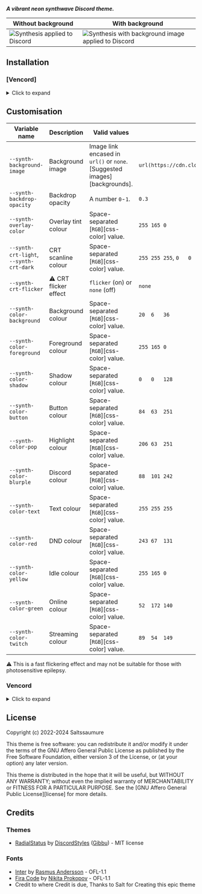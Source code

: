 [backgroundless]:   https://saltssaumure.github.io/synthesis-discord-theme/preview/synthesis1.png
[backgrounded]:     https://saltssaumure.github.io/synthesis-discord-theme/preview/synthesis2.png
***A vibrant neon synthwave Discord theme.***

| Without background                              | With background                                                     |
| ----------------------------------------------- | ------------------------------------------------------------------- |
| ![Synthesis applied to Discord][backgroundless] | ![Synthesis with background image applied to Discord][backgrounded] |

## Installation

### [Vencord]
<details><summary>Click to expand</summary>

#### Local
1. Download `Synthesis.theme.css`:

2. Place the file in the themes folder:
    - `Settings` > `Vencord` > `Themes` > `Local Themes` > `Open Themes Folder`
3. Click `Load missing Themes` and toggle on the theme card.
#### Online
1. Paste the link in `Settings` > `Vencord` > `Themes` > `Online Themes`:
    - `https://raw.githubusercontent.com/Blu0000FF/Tartarus-Discord-Theme/main/Tartarus.theme.css`
</details>

## Customisation
| Variable name                           | Description                | Valid values                                                              | Default value                                                                          |
| --------------------------------------- | -------------------------- | ------------------------------------------------------------------------- | -------------------------------------------------------------------------------------- |
| `--synth-background-image`              | Background image           | Image link encased in `url()` or `none`. [Suggested images][backgrounds]. | `url(https://cdn.cloudflare.steamstatic.com/steamcommunity/public/images/items/1809700/fb1b494e324519bfca339c2d7edd20b820efbf1c.jpg)` |
| `--synth-backdrop-opacity`              | Backdrop opacity           | A number `0`-`1`.                                                         | `0.3`                                                                                  |
| `--synth-overlay-color`                 | Overlay tint colour        | Space-separated [`RGB`][css-color] value.                                 | `255 165 0  `                                                                          |
| `--synth-crt-light`, `--synth-crt-dark` | CRT scanline colour        | Space-separated [`RGB`][css-color] value.                                 | `255 255 255`, `0   0   0`                                                             |
| `--synth-crt-flicker`                   | &#9888; CRT flicker effect | `flicker` (on) or `none` (off)                                            | `none`                                                                                 |
| `--synth-color-background`              | Background colour          | Space-separated [`RGB`][css-color] value.                                 | `20  6   36 `                                                                          |
| `--synth-color-foreground`              | Foreground colour          | Space-separated [`RGB`][css-color] value.                                 | `255 165 0  `                                                                          |
| `--synth-color-shadow`                  | Shadow colour              | Space-separated [`RGB`][css-color] value.                                 | `0   0   128`                                                                          |
| `--synth-color-button`                  | Button colour              | Space-separated [`RGB`][css-color] value.                                 | `84  63  251`                                                                          |
| `--synth-color-pop`                     | Highlight colour           | Space-separated [`RGB`][css-color] value.                                 | `206 63  251`                                                                          |
| `--synth-color-blurple`                 | Discord colour             | Space-separated [`RGB`][css-color] value.                                 | `88  101 242`                                                                          |
| `--synth-color-text`                    | Text colour                | Space-separated [`RGB`][css-color] value.                                 | `255 255 255`                                                                          |
| `--synth-color-red`                     | DND colour                 | Space-separated [`RGB`][css-color] value.                                 | `243 67  131`                                                                          |
| `--synth-color-yellow`                  | Idle colour                | Space-separated [`RGB`][css-color] value.                                 | `255 165 0  `                                                                          |
| `--synth-color-green`                   | Online colour              | Space-separated [`RGB`][css-color] value.                                 | `52  172 140`                                                                          |
| `--synth-color-twitch`                  | Streaming colour           | Space-separated [`RGB`][css-color] value.                                 | `89  54  149`                                                                          |

&#9888; This is a fast flickering effect and may not be suitable for those with photosensitive epilepsy.

### Vencord
<details><summary>Click to expand</summary>

#### Local
2. `Open Themes Folder` in `Settings` > `Vencord` > `Themes` > `Local Themes`
3. Open `Synthesis.theme.css` with your favourite text editor.
4. Edit the variable values and save.
#### Online
1. `Enable Custom CSS` in `Settings` > `Vencord` > `Vencord` and click `Open QuickCSS File`.
2. Copy and paste lines 15-36 of [`Synthesis.theme.css`][.theme.css].
3. Edit the variable values.
</details>

## License
Copyright (c) 2022-2024 Saltssaumure

This theme is free software: you can redistribute it and/or modify it under the terms of the GNU Affero General Public License as published by the Free Software Foundation, either version 3 of the License, or (at your option) any later version.

This theme is distributed in the hope that it will be useful, but WITHOUT ANY WARRANTY; without even the implied warranty of MERCHANTABILITY or FITNESS FOR A PARTICULAR PURPOSE. See the [GNU Affero General Public License][license] for more details.

## Credits
### Themes
[radialstatus]: https://github.com/DiscordStyles/RadialStatus

- [RadialStatus][radialstatus] by [DiscordStyles](https://github.com/DiscordStyles) ([Gibbu](https://github.com/Gibbu)) - MIT license

### Fonts
[inter]:        https://github.com/rsms/inter
[firacode]:     https://github.com/tonsky/FiraCode

- [Inter][inter] by [Rasmus Andersson](https://github.com/rsms) - OFL-1.1
- [Fira Code][firacode] by [Nikita Prokopov](https://github.com/tonsky) - OFL-1.1
- Credit to where Credit is due, Thanks to Salt for Creating this epic theme

